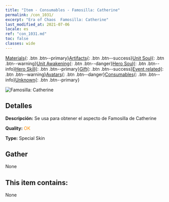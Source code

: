 ```yaml
---
title: "Item - Consumables - Famosilla: Catherine"
permalink: /con_1031/
excerpt: "Era of Chaos  Famosilla: Catherine"
last_modified_at: 2021-07-06
locale: es
ref: "con_1031.md"
toc: false
classes: wide
---
```

 [Materials](/ItemsES/){: .btn .btn--primary}[Artifacts](/ItemsES/Artifacts/){: .btn .btn--success}[Unit Soul](/ItemsES/UnitSoul/){: .btn .btn--warning}[Unit Awakening](/ItemsES/UnitAwakening/){: .btn .btn--danger}[Hero Soul](/ItemsES/HeroSoul/){: .btn .btn--info}[Hero Skill](/ItemsES/HeroSkill/){: .btn .btn--primary}[Gift](/ItemsES/Gift/){: .btn .btn--success}[Event related](/ItemsES/Events/){: .btn .btn--warning}[Avatars](/ItemsES/Avatars/){: .btn .btn--danger}[Consumables](/ItemsES/Consumables/){: .btn .btn--info}[Unknown](/ItemsES/Unknown/){: .btn .btn--primary}

 ![Famosilla: Catherine](/images/h/h_Catherine8.jpg)

## Detalles
 **Descripción:** Se usa para obtener el aspecto de Famosilla de Catherine

 **Quality:** <span style="color: #FF8C00">OK</span>

 **Type:** Special Skin

## Gather

  None

## This item contains:

  None

